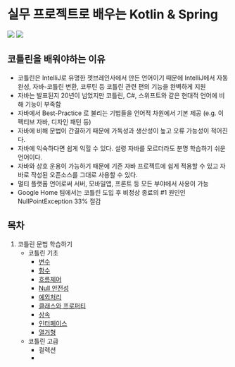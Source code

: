 # 실무 프로젝트로 배우는 Kotlin & Spring 

<div>
    <img src="https://img.shields.io/badge/Kotlin-7F52FF?style=for-the-badge&logo=Kotlin&logoColor=white">
    <img src="https://img.shields.io/badge/Spring Boot-6DB33F?style=for-the-badge&logo=Spring Boot&logoColor=white">
</div>

## 코틀린을 배워야하는 이유

- 코틀린은 IntelliJ로 유명한 젯브레인사에서 만든 언어이기 때문에 IntelliJ에서 자동완성, 자바-코틀린 변환, 코루틴 등 코틀린 관련 편의 기능을 완벽하게 지원
- 자바는 발표된지 20년이 넘었지만 코틀린, C#, 스위프트와 같은 현대적 언어에 비해 기능이 부족함
- 자바에서 Best-Practice 로 불리는 기법들을 언어적 차원에서 기본 제공 (e.g. 이펙티브 자바, 디자인 패턴 등)
- 자바에 비해 문법이 간결하기 때문에 가독성과 생산성이 높고 오류 가능성이 적어진다.
- 자바에 익숙하다면 쉽게 익힐 수 있다. 설령 자바를 모르더라도 분명 학습하기 쉬운 언어이다.
- 자바와 상호 운용이 가능하기 때문에 기존 자바 프로젝트에 쉽게 적용할 수 있고 자바로 작성된 오픈소스를 그대로 사용할 수 있다.
- 멀티 플랫폼 언어로써 서버, 모바일앱, 프론트 등 모든 부야에서 사용이 가능
- Google Home 팀에서는 코틀린 도입 후 비정상 종료의 #1 원인인 NullPointException 33% 절감

## 목차

1. 코틀린 문법 학습하기
    - 코틀린 기초
       - [변수](./basic/src/main/kotlin/com/basic/Variable.kt)
       - [함수](./basic/src/main/kotlin/com/basic/Function.kt)
       - [흐름제어](./basic/src/main/kotlin/com/basic/If.kt)
       - [Null 안전성](./basic/src/main/kotlin/com/basic/NullSafety.kt)
       - [예외처리](./basic/src/main/kotlin/com/basic/Exception.kt)
       - [클래스와 프로퍼티](./basic/src/main/kotlin/com/basic/ClassProperty.kt)
       - [상속](./basic/src/main/kotlin/com/basic/Inheritance.kt)
       - [인터페이스](./basic/src/main/kotlin/com/basic/Interface.kt)
       - [열거형](./basic/src/main/kotlin/com/basic/Enum.kt)
    - 코틀린 고급
      - 컬렉션
      - 
